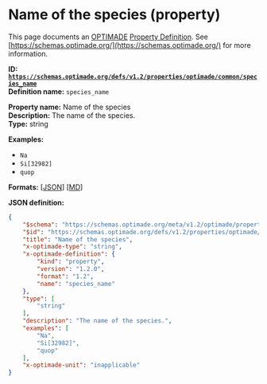 # Name of the species (property)

This page documents an [OPTIMADE](https://www.optimade.org/) [Property Definition](https://schemas.optimade.org/#definitions). See [https://schemas.optimade.org/](https://schemas.optimade.org/) for more information.

**ID: [`https://schemas.optimade.org/defs/v1.2/properties/optimade/common/species_name`](https://schemas.optimade.org/defs/v1.2/properties/optimade/common/species_name)**  
**Definition name:** `species_name`

**Property name:** Name of the species  
**Description:** The name of the species.  
**Type:** string  



**Examples:**

- `Na`
- `Si[32982]`
- `quop`

**Formats:** [[JSON](species_name.json)] [[MD](species_name.md)]

**JSON definition:**

``` json
{
    "$schema": "https://schemas.optimade.org/meta/v1.2/optimade/property_definition.md",
    "$id": "https://schemas.optimade.org/defs/v1.2/properties/optimade/common/species_name",
    "title": "Name of the species",
    "x-optimade-type": "string",
    "x-optimade-definition": {
        "kind": "property",
        "version": "1.2.0",
        "format": "1.2",
        "name": "species_name"
    },
    "type": [
        "string"
    ],
    "description": "The name of the species.",
    "examples": [
        "Na",
        "Si[32982]",
        "quop"
    ],
    "x-optimade-unit": "inapplicable"
}
```